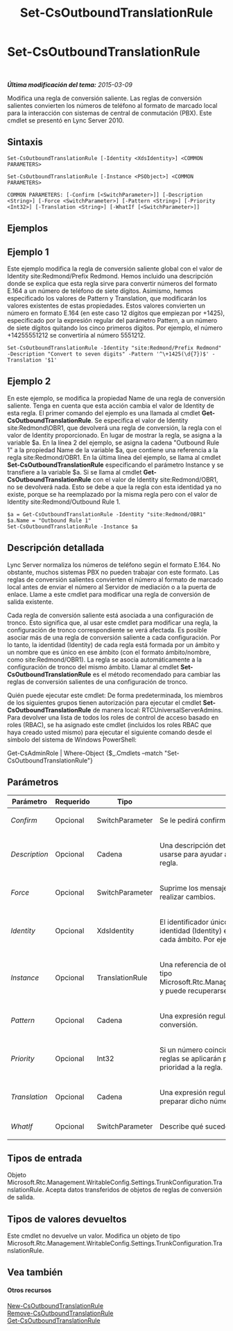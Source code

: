 ﻿---
title: Set-CsOutboundTranslationRule
TOCTitle: Set-CsOutboundTranslationRule
ms:assetid: fbf82146-7884-418c-8239-66c0ca0f2ba6
ms:mtpsurl: https://technet.microsoft.com/es-es/library/Gg413073(v=OCS.15)
ms:contentKeyID: 48277257
ms.date: 01/07/2017
mtps_version: v=OCS.15
ms.translationtype: HT
---

# Set-CsOutboundTranslationRule

 

_**Última modificación del tema:** 2015-03-09_

Modifica una regla de conversión saliente. Las reglas de conversión salientes convierten los números de teléfono al formato de marcado local para la interacción con sistemas de central de conmutación (PBX). Este cmdlet se presentó en Lync Server 2010.

## Sintaxis

    Set-CsOutboundTranslationRule [-Identity <XdsIdentity>] <COMMON PARAMETERS>

    Set-CsOutboundTranslationRule [-Instance <PSObject>] <COMMON PARAMETERS>

    COMMON PARAMETERS: [-Confirm [<SwitchParameter>]] [-Description <String>] [-Force <SwitchParameter>] [-Pattern <String>] [-Priority <Int32>] [-Translation <String>] [-WhatIf [<SwitchParameter>]]

## Ejemplos

## Ejemplo 1

Este ejemplo modifica la regla de conversión saliente global con el valor de Identity site:Redmond/Prefix Redmond. Hemos incluido una descripción donde se explica que esta regla sirve para convertir números del formato E.164 a un número de teléfono de siete dígitos. Asimismo, hemos especificado los valores de Pattern y Translation, que modificarán los valores existentes de estas propiedades. Estos valores convierten un número en formato E.164 (en este caso 12 dígitos que empiezan por +1425), especificado por la expresión regular del parámetro Pattern, a un número de siete dígitos quitando los cinco primeros dígitos. Por ejemplo, el número +14255551212 se convertiría al número 5551212.

    Set-CsOutboundTranslationRule -Identity "site:Redmond/Prefix Redmond" -Description "Convert to seven digits" -Pattern '^\+1425(\d{7})$' -Translation '$1'

## Ejemplo 2

En este ejemplo, se modifica la propiedad Name de una regla de conversión saliente. Tenga en cuenta que esta acción cambia el valor de Identity de esta regla. El primer comando del ejemplo es una llamada al cmdlet **Get-CsOutboundTranslationRule**. Se especifica el valor de Identity site:Redmond\\OBR1, que devolverá una regla de conversión, la regla con el valor de Identity proporcionado. En lugar de mostrar la regla, se asigna a la variable $a. En la línea 2 del ejemplo, se asigna la cadena "Outbound Rule 1" a la propiedad Name de la variable $a, que contiene una referencia a la regla site:Redmond/OBR1. En la última línea del ejemplo, se llama al cmdlet **Set-CsOutboundTranslationRule** especificando el parámetro Instance y se transfiere a la variable $a. Si se llama al cmdlet **Get-CsOutboundTranslationRule** con el valor de Identity site:Redmond/OBR1, no se devolverá nada. Esto se debe a que la regla con esta identidad ya no existe, porque se ha reemplazado por la misma regla pero con el valor de Identity site:Redmond/Outbound Rule 1.

    $a = Get-CsOutboundTranslationRule -Identity "site:Redmond/OBR1"
    $a.Name = "Outbound Rule 1"
    Set-CsOutboundTranslationRule -Instance $a

## Descripción detallada

Lync Server normaliza los números de teléfono según el formato E.164. No obstante, muchos sistemas PBX no pueden trabajar con este formato. Las reglas de conversión salientes convierten el número al formato de marcado local antes de enviar el número al Servidor de mediación o a la puerta de enlace. Llame a este cmdlet para modificar una regla de conversión de salida existente.

Cada regla de conversión saliente está asociada a una configuración de tronco. Esto significa que, al usar este cmdlet para modificar una regla, la configuración de tronco correspondiente se verá afectada. Es posible asociar más de una regla de conversión saliente a cada configuración. Por lo tanto, la identidad (Identity) de cada regla está formada por un ámbito y un nombre que es único en ese ámbito (con el formato ámbito/nombre, como site:Redmond/OBR1). La regla se asocia automáticamente a la configuración de tronco del mismo ámbito. Llamar al cmdlet **Set-CsOutboundTranslationRule** es el método recomendado para cambiar las reglas de conversión salientes de una configuración de tronco.

Quién puede ejecutar este cmdlet: De forma predeterminada, los miembros de los siguientes grupos tienen autorización para ejecutar el cmdlet **Set-CsOutboundTranslationRule** de manera local: RTCUniversalServerAdmins. Para devolver una lista de todos los roles de control de acceso basado en roles (RBAC), se ha asignado este cmdlet (incluidos los roles RBAC que haya creado usted mismo) para ejecutar el siguiente comando desde el símbolo del sistema de Windows PowerShell:

Get-CsAdminRole | Where-Object {$\_.Cmdlets –match "Set-CsOutboundTranslationRule"}

## Parámetros


<table>
<colgroup>
<col style="width: 25%" />
<col style="width: 25%" />
<col style="width: 25%" />
<col style="width: 25%" />
</colgroup>
<thead>
<tr class="header">
<th>Parámetro</th>
<th>Requerido</th>
<th>Tipo</th>
<th>Descripción</th>
</tr>
</thead>
<tbody>
<tr class="odd">
<td><p><em>Confirm</em></p></td>
<td><p>Opcional</p></td>
<td><p>SwitchParameter</p></td>
<td><p>Se le pedirá confirmación antes de ejecutar el comando.</p></td>
</tr>
<tr class="even">
<td><p><em>Description</em></p></td>
<td><p>Opcional</p></td>
<td><p>Cadena</p></td>
<td><p>Una descripción detallada de la regla de conversión saliente. Esta descripción puede usarse para ayudar a los administradores a identificar claramente el propósito de la regla.</p></td>
</tr>
<tr class="odd">
<td><p><em>Force</em></p></td>
<td><p>Opcional</p></td>
<td><p>SwitchParameter</p></td>
<td><p>Suprime los mensajes de confirmación que, de lo contrario, se mostrarían antes de realizar cambios.</p></td>
</tr>
<tr class="even">
<td><p><em>Identity</em></p></td>
<td><p>Opcional</p></td>
<td><p>XdsIdentity</p></td>
<td><p>El identificador único de la regla de conversión saliente que se quiere modificar. La identidad (Identity) está formada por el ámbito seguido de un nombre único dentro de cada ámbito. Por ejemplo, site:Redmond/OutboundRule1.</p></td>
</tr>
<tr class="odd">
<td><p><em>Instance</em></p></td>
<td><p>Opcional</p></td>
<td><p>TranslationRule</p></td>
<td><p>Una referencia de objeto a una regla de conversión saliente. Este objeto debe ser de tipo Microsoft.Rtc.Management.WritableConfig.Settings.TrunkConfiguration.TranslationRule y puede recuperarse llamando al cmdlet <strong>Get-CsOutboundTranslationRule</strong>.</p></td>
</tr>
<tr class="even">
<td><p><em>Pattern</em></p></td>
<td><p>Opcional</p></td>
<td><p>Cadena</p></td>
<td><p>Una expresión regular que representa el patrón numérico al que se aplicará la conversión.</p></td>
</tr>
<tr class="odd">
<td><p><em>Priority</em></p></td>
<td><p>Opcional</p></td>
<td><p>Int32</p></td>
<td><p>Si un número coincide con el patrón de más de una regla de conversión saliente, las reglas se aplicarán por orden de prioridad. Use este parámetro para asignar una prioridad a la regla.</p></td>
</tr>
<tr class="even">
<td><p><em>Translation</em></p></td>
<td><p>Opcional</p></td>
<td><p>Cadena</p></td>
<td><p>Una expresión regular que se aplicará al número que coincida con el patrón para preparar dicho número para el enrutamiento saliente.</p></td>
</tr>
<tr class="odd">
<td><p><em>WhatIf</em></p></td>
<td><p>Opcional</p></td>
<td><p>SwitchParameter</p></td>
<td><p>Describe qué sucedería si se ejecutara el comando sin ejecutarlo realmente.</p></td>
</tr>
</tbody>
</table>


## Tipos de entrada

Objeto Microsoft.Rtc.Management.WritableConfig.Settings.TrunkConfiguration.TranslationRule. Acepta datos transferidos de objetos de reglas de conversión de salida.

## Tipos de valores devueltos

Este cmdlet no devuelve un valor. Modifica un objeto de tipo Microsoft.Rtc.Management.WritableConfig.Settings.TrunkConfiguration.TranslationRule.

## Vea también

#### Otros recursos

[New-CsOutboundTranslationRule](new-csoutboundtranslationrule.md)  
[Remove-CsOutboundTranslationRule](remove-csoutboundtranslationrule.md)  
[Get-CsOutboundTranslationRule](get-csoutboundtranslationrule.md)

